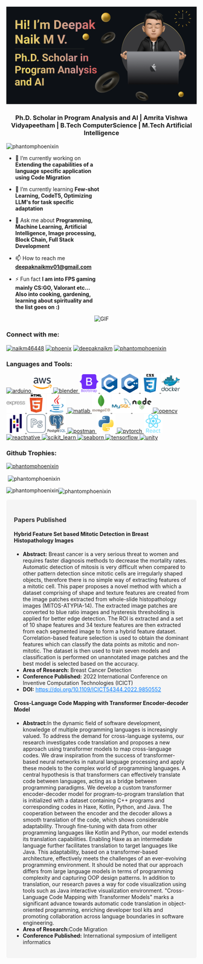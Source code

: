 ![Header](./banner.png)
<h3 align="center">Ph.D. Scholar in Program Analysis and AI | Amrita Vishwa Vidyapeetham | B.Tech ComputerScience | M.Tech Artificial Intelligence</h3>



<div>
  <div style="width: 50%;">
    <p align="left"> <img src="https://komarev.com/ghpvc/?username=phantomphoenixin&label=Profile%20views&color=0e75b6&style=flat" alt="phantomphoenixin" /> </p>

- 🔭 I’m currently working on **Extending the capabilities of a language specific application using Code Migration**

- 🌱 I’m currently learning **Few-shot Learning, CodeT5, Optimizing LLM's for task specific adaptation**

- 💬 Ask me about **Programming, Machine Learning, Artificial Intelligence, Image processing, Block Chain, Full Stack Development**

- 📫 How to reach me **deepaknaikmv01@gmail.com**

- ⚡ Fun fact **I am into FPS gaming mainly CS:GO, Valorant etc... Also into cooking, gardening, learning about spirituality and the list goes on :)**

  </div>
  
  <div>
    <p align="center">
  <img src="https://media1.tenor.com/m/MXpzFUsxcT0AAAAC/logic-engineer.gif" alt="GIF" width="300" />
</p>
  </div>
</div>



<h3 align="left">Connect with me:</h3>
<p align="left">
<a href="https://twitter.com/naikm46448" target="blank"><img align="center" src="https://raw.githubusercontent.com/rahuldkjain/github-profile-readme-generator/master/src/images/icons/Social/twitter.svg" alt="naikm46448" height="50" width="50" /></a>
<a href="https://kaggle.com/phoenix" target="blank"><img align="center" src="https://raw.githubusercontent.com/rahuldkjain/github-profile-readme-generator/master/src/images/icons/Social/kaggle.svg" alt="phoenix" height="50" width="50" /></a>
<a href="https://instagram.com/deepaknaikm" target="blank"><img align="center" src="https://raw.githubusercontent.com/rahuldkjain/github-profile-readme-generator/master/src/images/icons/Social/instagram.svg" alt="deepaknaikm" height="50" width="50" /></a>
<a href="https://www.youtube.com/c/phantomphoenixin" target="blank"><img align="center" src="https://raw.githubusercontent.com/rahuldkjain/github-profile-readme-generator/master/src/images/icons/Social/youtube.svg" alt="phantomphoenixin" height="50" width="50" /></a>
</p>

<h3 align="left">Languages and Tools:</h3>
<p align="left"> <a href="https://www.arduino.cc/" target="_blank" rel="noreferrer"> <img src="https://cdn.worldvectorlogo.com/logos/arduino-1.svg" alt="arduino" height="50" width="50"/> </a> <a href="https://aws.amazon.com" target="_blank" rel="noreferrer"> <img src="https://raw.githubusercontent.com/devicons/devicon/master/icons/amazonwebservices/amazonwebservices-original-wordmark.svg" alt="aws" height="50" width="50"/> </a> <a href="https://www.blender.org/" target="_blank" rel="noreferrer"> <img src="https://download.blender.org/branding/community/blender_community_badge_white.svg" alt="blender" height="50" width="50"/> </a> <a href="https://getbootstrap.com" target="_blank" rel="noreferrer"> <img src="https://raw.githubusercontent.com/devicons/devicon/master/icons/bootstrap/bootstrap-plain-wordmark.svg" alt="bootstrap" height="50" width="50"/> </a> <a href="https://www.cprogramming.com/" target="_blank" rel="noreferrer"> <img src="https://raw.githubusercontent.com/devicons/devicon/master/icons/c/c-original.svg" alt="c" height="50" width="50"/> </a> <a href="https://www.w3schools.com/cpp/" target="_blank" rel="noreferrer"> <img src="https://raw.githubusercontent.com/devicons/devicon/master/icons/cplusplus/cplusplus-original.svg" alt="cplusplus" height="50" width="50"/> </a> <a href="https://www.w3schools.com/css/" target="_blank" rel="noreferrer"> <img src="https://raw.githubusercontent.com/devicons/devicon/master/icons/css3/css3-original-wordmark.svg" alt="css3" height="50" width="50"/> </a> <a href="https://www.docker.com/" target="_blank" rel="noreferrer"> <img src="https://raw.githubusercontent.com/devicons/devicon/master/icons/docker/docker-original-wordmark.svg" alt="docker" height="50" width="50"/> </a> <a href="https://expressjs.com" target="_blank" rel="noreferrer"> <img src="https://raw.githubusercontent.com/devicons/devicon/master/icons/express/express-original-wordmark.svg" alt="express" height="50" width="50"/> </a> <a href="https://www.w3.org/html/" target="_blank" rel="noreferrer"> <img src="https://raw.githubusercontent.com/devicons/devicon/master/icons/html5/html5-original-wordmark.svg" alt="html5" height="50" width="50"/> </a> <a href="https://www.java.com" target="_blank" rel="noreferrer"> <img src="https://raw.githubusercontent.com/devicons/devicon/master/icons/java/java-original.svg" alt="java" height="50" width="50"/> </a> <a href="https://www.mathworks.com/" target="_blank" rel="noreferrer"> <img src="https://upload.wikimedia.org/wikipedia/commons/2/21/Matlab_Logo.png" alt="matlab" height="50" width="50"/> </a> <a href="https://www.mongodb.com/" target="_blank" rel="noreferrer"> <img src="https://raw.githubusercontent.com/devicons/devicon/master/icons/mongodb/mongodb-original-wordmark.svg" alt="mongodb" height="50" width="50"/> </a> <a href="https://www.mysql.com/" target="_blank" rel="noreferrer"> <img src="https://raw.githubusercontent.com/devicons/devicon/master/icons/mysql/mysql-original-wordmark.svg" alt="mysql" height="50" width="50"/> </a> <a href="https://nodejs.org" target="_blank" rel="noreferrer"> <img src="https://raw.githubusercontent.com/devicons/devicon/master/icons/nodejs/nodejs-original-wordmark.svg" alt="nodejs" height="50" width="50"/> </a> <a href="https://opencv.org/" target="_blank" rel="noreferrer"> <img src="https://www.vectorlogo.zone/logos/opencv/opencv-icon.svg" alt="opencv" height="50" width="50"/> </a> <a href="https://pandas.pydata.org/" target="_blank" rel="noreferrer"> <img src="https://raw.githubusercontent.com/devicons/devicon/2ae2a900d2f041da66e950e4d48052658d850630/icons/pandas/pandas-original.svg" alt="pandas" height="50" width="50"/> </a> <a href="https://www.photoshop.com/en" target="_blank" rel="noreferrer"> <img src="https://raw.githubusercontent.com/devicons/devicon/master/icons/photoshop/photoshop-line.svg" alt="photoshop" height="50" width="50"/> </a> <a href="https://www.postgresql.org" target="_blank" rel="noreferrer"> <img src="https://raw.githubusercontent.com/devicons/devicon/master/icons/postgresql/postgresql-original-wordmark.svg" alt="postgresql" height="50" width="50"/> </a> <a href="https://postman.com" target="_blank" rel="noreferrer"> <img src="https://www.vectorlogo.zone/logos/getpostman/getpostman-icon.svg" alt="postman" height="50" width="50"/> </a> <a href="https://www.python.org" target="_blank" rel="noreferrer"> <img src="https://raw.githubusercontent.com/devicons/devicon/master/icons/python/python-original.svg" alt="python" height="50" width="50"/> </a> <a href="https://pytorch.org/" target="_blank" rel="noreferrer"> <img src="https://www.vectorlogo.zone/logos/pytorch/pytorch-icon.svg" alt="pytorch" height="50" width="50"/> </a> <a href="https://reactjs.org/" target="_blank" rel="noreferrer"> <img src="https://raw.githubusercontent.com/devicons/devicon/master/icons/react/react-original-wordmark.svg" alt="react" height="50" width="50"/> </a> <a href="https://reactnative.dev/" target="_blank" rel="noreferrer"> <img src="https://reactnative.dev/img/header_logo.svg" alt="reactnative" height="50" width="50"/> </a> <a href="https://scikit-learn.org/" target="_blank" rel="noreferrer"> <img src="https://upload.wikimedia.org/wikipedia/commons/0/05/Scikit_learn_logo_small.svg" alt="scikit_learn" height="50" width="50"/> </a> <a href="https://seaborn.pydata.org/" target="_blank" rel="noreferrer"> <img src="https://seaborn.pydata.org/_images/logo-mark-lightbg.svg" alt="seaborn" height="50" width="50"/> </a> <a href="https://www.tensorflow.org" target="_blank" rel="noreferrer"> <img src="https://www.vectorlogo.zone/logos/tensorflow/tensorflow-icon.svg" alt="tensorflow" height="50" width="50"/> </a> <a href="https://unity.com/" target="_blank" rel="noreferrer"> <img src="https://www.vectorlogo.zone/logos/unity3d/unity3d-icon.svg" alt="unity" height="50" width="50"/> </a> </p>

<h3 align="left">Github Trophies:</h3>
<p align="left"> <a href="https://github.com/ryo-ma/github-profile-trophy"><img src="https://github-profile-trophy.vercel.app/?username=phantomphoenixin" alt="phantomphoenixin" /></a> </p>

<p>&nbsp;<img align="center" src="https://github-readme-stats.vercel.app/api?username=phantomphoenixin&show_icons=true&locale=en" alt="phantomphoenixin" /></p>

<p><img align="left" src="https://github-readme-stats.vercel.app/api/top-langs?username=phantomphoenixin&show_icons=true&locale=en&layout=compact" alt="phantomphoenixin" /></p>

<p><img align="center" src="https://github-readme-streak-stats.herokuapp.com/?user=phantomphoenixin&" alt="phantomphoenixin" /></p>


<div style="background-color: #f5f5f5; padding: 20px; border-radius: 5px;">
    <h3 style="color: #333;">Papers Published</h3>

  <h4>Hybrid Feature Set based Mitotic Detection in Breast Histopathology Images</h4>
    <ul>
        <li><strong>Abstract:</strong> Breast cancer is a very serious threat to women and requires faster diagnosis methods to decrease the mortality rates. Automatic detection of mitosis is very difficult when compared to other pattern detection since mitotic cells are irregularly shaped objects, therefore there is no simple way of extracting features of a mitotic cell. This paper proposes a novel method with which a dataset comprising of shape and texture features are created from the image patches extracted from whole-slide histopathology images (MITOS-ATYPIA-14). The extracted image patches are converted to blue ratio images and hysteresis thresholding is applied for better edge detection. The ROI is extracted and a set of 10 shape features and 34 texture features are then extracted from each segmented image to form a hybrid feature dataset. Correlation-based feature selection is used to obtain the dominant features which can classify the data points as mitotic and non-mitotic. The dataset is then used to train seven models and classification is performed on unannotated image patches and the best model is selected based on the accuracy.</li>
        <li><strong>Area of Research:</strong> Breast Cancer Detection</li>
        <li><strong>Conference Published:</strong> 2022 International Conference on Inventive Computation Technologies (ICICT)</li>
        <li><strong>DOI:</strong> <a href="https://doi.org/10.1109/ICICT54344.2022.9850552" style="color: #007bff;">https://doi.org/10.1109/ICICT54344.2022.9850552</a></li>
    </ul>

<h4>Cross-Language Code Mapping with Transformer Encoder-decoder Model</h4>
  <ul>
        <li><strong>Abstract:</strong>In the dynamic field of software development, knowledge of multiple programming languages is increasingly valued. To address the demand for cross-language systems, our research investigates code translation and proposes a new approach using transformer models to map cross-language codes. We draw inspiration from the success of transformer-based neural networks in natural language processing and apply these models to the complex world of programming languages. A central hypothesis is that transformers can effectively translate code between languages, acting as a bridge between programming paradigms. We develop a custom transformer encoder-decoder model for program-to-program translation that is initialized with a dataset containing C++ programs and corresponding codes in Haxe, Kotlin, Python, and Java. The cooperation between the encoder and the decoder allows a smooth translation of the code, which shows considerable adaptability. Through fine-tuning with data from other programming languages like Kotlin and Python, our model extends its translation capabilities. Enabling Haxe as an intermediate language further facilitates translation to target languages like Java. This adaptability, based on a transformer-based architecture, effectively meets the challenges of an ever-evolving programming environment. It should be noted that our approach differs from large language models in terms of programming complexity and capturing  OOP design patterns. In addition to translation, our research paves a way for code visualization using tools such as Java interactive visualization environment. "Cross-Language Code Mapping with Transformer Models" marks a significant advance towards automatic code translation in object-oriented programming, enriching developer tool kits and promoting collaboration across language boundaries in software engineering. </li>
        <li><strong>Area of Research:</strong>Code Migration</li>
        <li><strong>Conference Published:</strong> International symposium of intelligent informatics</li>
    </ul>
</div>
